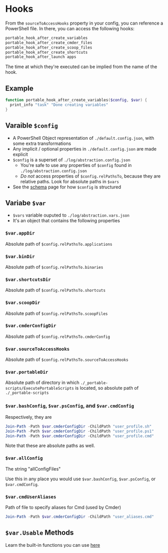 # Hooks
From the `sourceToAccessHooks` property in your config, you can reference a PowerShell file. In there, you can access the following hooks:

```powershell
portable_hook_after_create_variables
portable_hook_after_create_cmder_files
portable_hook_after_create_scoop_files
portable_hook_after_create_shortcuts
portable_hook_after_launch apps
```

The time at which they're executed can be implied from the name of the hook.

## Example

```powershell
function portable_hook_after_create_variables($config, $var) {
  print_info "task" "Done creating variables"
}
```

## Varaible `$config`

* A PowerShell Object representation of `./default.config.json`, with some extra transformations
* Any implicit / optional properties in `./default.config.json` are made explicit
* `$config` is a superset of `./log/abstraction.config.json`
  * You're safe to use any properties of `$config` found in `./log/abstraction.config.json`
  * *Do not* access properties of `$config.relPathsTo`, because they are relative paths. Look for absolute paths in `$vars`
* See the [schema](/schema) page for how `$config` is structured

## Variabe `$var`

* `$vars` variable ouputed to `./log/abstraction.vars.json`
* It's an object that contains the following properties

### `$var.appDir`

Absolute path of `$config.relPathsTo.applications`

### `$var.binDir`

Absolute path of `$config.relPathsTo.binaries`

### `$var.shortcutsDir`

Absolute path of `$config.relPathsTo.shortcuts`


### `$var.scoopDir`
Absolute path of `$config.relPathsTo.scoopFiles`


### `$var.cmderConfigDir`

Absolute path of `$config.relPathsTo.cmderConfig`

### `$var.sourceToAccessHooks`

Absolute path of `$config.relPathsTo.sourceToAccessHooks`

### `$var.portableDir`

Absolute path of directory in which `./_portable-scripts/ExecutePortableScripts` is located, so absolute path of `./_portable-scripts`

### `$var.bashConfig`, `$var.psConfig`, and `$var.cmdConfig`

Respectively, they are

```powershell
Join-Path -Path $var.cmderConfigDir -ChildPath "user_profile.sh"
Join-Path -Path $var.cmderConfigDir -ChildPath "user_profile.ps1"
Join-Path -Path $var.cmderConfigDir -ChildPath "user_profile.cmd"
```

Note that these are absolute paths as well.

### `$var.allConfig`

The string "allConfigFiles"

Use this in any place you would use `$var.bashConfig`, `$var.psConfig`, or `$var.cmdConfig`.

### `$var.cmdUserAliases`

Path of file to specify aliases for Cmd (used by Cmder)
```powershell
Join-Path -Path $var.cmderConfigDir -ChildPath "user_aliases.cmd"
```

## `$var.Usable` Methods

Learn the built-in functions you can use [here](/methods)

